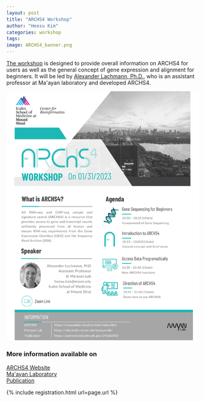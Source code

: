 ```yaml
---
layout: post
title: "ARCHS4 Workshop"
author: "Heesu Kim"
categories: workshop
tags: 
image: ARCHS4_banner.png
---
```


[The workshop](https://maayanlab.github.io/Workshop.io/ARCHS4) is designed to provide overall information on ARCHS4 for users as well as the general concept of gene expression and alignment for beginners. It will be led by [Alexander Lachmann, Ph.D.](https://profiles.mountsinai.org/alexander-lachmann), who is an assistant professor at Ma'ayan laboratory and developed ARCHS4. 


[![ARCHS4 flyer](/assets/img/ARCHS4_draft.png)](https://maayanlab.cloud/archs4/)




### More information available on
[ARCHS4 Website](https://maayanlab.cloud/archs4/) <br>
[Ma'ayan Laboratory](https://labs.icahn.mssm.edu/maayanlab/)<br>
[Publication](https://pubmed.ncbi.nlm.nih.gov/29636450/)


{% include registration.html url=page.url %}
